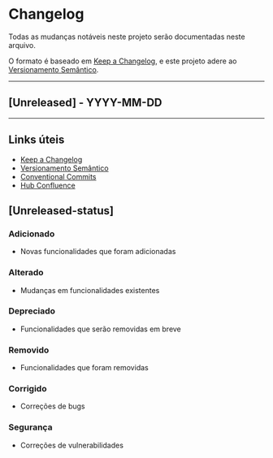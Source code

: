 # Changelog

Todas as mudanças notáveis neste projeto serão documentadas neste arquivo.

O formato é baseado em [Keep a Changelog](https://keepachangelog.com/pt-BR/1.0.0/),
e este projeto adere ao [Versionamento Semântico](https://semver.org/lang/pt-BR/).

---

## [Unreleased] - YYYY-MM-DD


---

## Links úteis

- [Keep a Changelog](https://keepachangelog.com/pt-BR/1.0.0/)
- [Versionamento Semântico](https://semver.org/lang/pt-BR/)
- [Conventional Commits](https://www.conventionalcommits.org/pt-br/v1.0.0/)
- [Hub Confluence](https://alencar-consultorias.atlassian.net/wiki/company-hub) 

## [Unreleased-status]

### Adicionado
- Novas funcionalidades que foram adicionadas

### Alterado
- Mudanças em funcionalidades existentes

### Depreciado
- Funcionalidades que serão removidas em breve

### Removido
- Funcionalidades que foram removidas

### Corrigido
- Correções de bugs

### Segurança
- Correções de vulnerabilidades